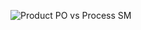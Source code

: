 ![Product PO vs Process SM](https://i2.wp.com/thenakedscrummaster.com/wp-content/uploads/2018/02/Product-Owner-vs-ScrumMaster.png?fit=740%2C992)
